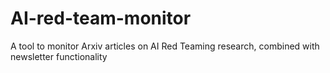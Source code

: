 # AI-red-team-monitor
A tool to monitor Arxiv articles on AI Red Teaming research, combined with newsletter functionality
